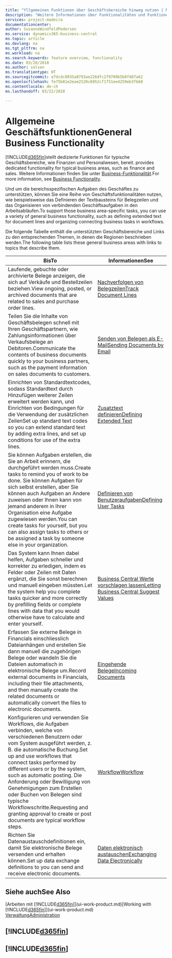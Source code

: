 ```yaml
---
title: "Yllgemeinen Funktionen über Geschäftsbereiche hinweg nutzen | Microsoft Docs"
description: "Weitere Informationen über Funktionalitäten und Funktionen, die über Geschäftsbereiche hinweg in Business Central verwendet werden."
services: project-madeira
documentationcenter: 
author: SusanneWindfeldPedersen
ms.service: dynamics365-business-central
ms.topic: article
ms.devlang: na
ms.tgt_pltfrm: na
ms.workload: na
ms.search.keywords: feature overview, functionality
ms.date: 03/20/2018
ms.author: solsen
ms.translationtype: HT
ms.sourcegitcommit: e7dcdc0935a8793ae226dfc2f9709b5b8f487a62
ms.openlocfilehash: fe75b81e2eae2520c6952cf1751ee4259eb3fb68
ms.contentlocale: de-ch
ms.lasthandoff: 03/22/2018

---
```

# <a name="general-business-functionality"></a><span data-ttu-id="cd19a-103">Allgemeine Geschäftsfunktionen</span><span class="sxs-lookup"><span data-stu-id="cd19a-103">General Business Functionality</span></span>
[!INCLUDE[d365fin](includes/d365fin_md.md)]<span data-ttu-id="cd19a-104">stellt dedizierte Funktionen für typische Geschäftsbereiche, wie Finanzen und Personalwesen, bereit.</span><span class="sxs-lookup"><span data-stu-id="cd19a-104"> provides dedicated functionality for typical business areas, such as finance and sales.</span></span> <span data-ttu-id="cd19a-105">Weitere Informationen finden Sie unter [Business-Funktionalität](across-business-functionality.md).</span><span class="sxs-lookup"><span data-stu-id="cd19a-105">For more information, see [Business Functionality](across-business-functionality.md).</span></span>

<span data-ttu-id="cd19a-106">Und um die bereichsspezifischen Aufgaben des Geschäftes zu unterstützen, können Sie eine Reihe von Geschäftsfunktionalitäten nutzen, wie beispielsweise das Definieren der Textbausteins für Belegzeilen und das Organisieren von verbindenden Geschäftsaufgaben in den Arbeitsabläufen.</span><span class="sxs-lookup"><span data-stu-id="cd19a-106">To support those business area-specific tasks, you can use a variety of general business functionality, such as defining extended text for document lines and organizing connecting business tasks in workflows.</span></span>

<span data-ttu-id="cd19a-107">Die folgende Tabelle enthält die unterstützten Geschäftsbereiche und Links zu den entsprechenden Themen, in denen die Regionen beschrieben werden.</span><span class="sxs-lookup"><span data-stu-id="cd19a-107">The following table lists these general business areas with links to topics that describe them.</span></span>

| <span data-ttu-id="cd19a-108">Bis</span><span class="sxs-lookup"><span data-stu-id="cd19a-108">To</span></span> | <span data-ttu-id="cd19a-109">Informationen</span><span class="sxs-lookup"><span data-stu-id="cd19a-109">See</span></span> |
| --- | --- |
|<span data-ttu-id="cd19a-110">Laufende, gebuchte oder archivierte Belege anzeigen, die sich auf Verkäufe und Bestellzeilen beziehen.</span><span class="sxs-lookup"><span data-stu-id="cd19a-110">View ongoing, posted, or archived documents that are related to sales and purchase order lines.</span></span>|[<span data-ttu-id="cd19a-111">Nachverfolgen von Belegzeilen</span><span class="sxs-lookup"><span data-stu-id="cd19a-111">Track Document Lines</span></span>](across-how-to-track-document-lines.md)|
| <span data-ttu-id="cd19a-112">Teilen Sie die Inhalte von Geschäftsbelegen schnell mit Ihren Geschäftspartnern, wie Zahlungsinformationen über Verkaufsbelege an Debitoren.</span><span class="sxs-lookup"><span data-stu-id="cd19a-112">Communicate the contents of business documents quickly to your business partners, such as the payment information on sales documents to customers.</span></span> |[<span data-ttu-id="cd19a-113">Senden von Belegen als E-Mail</span><span class="sxs-lookup"><span data-stu-id="cd19a-113">Sending Documents by Email</span></span>](ui-how-send-documents-email.md) |
| <span data-ttu-id="cd19a-114">Einrichten von Standardtextcodes, sodass Standardtext durch Hinzufügen weiterer Zeilen erweitert werden kann, und Einrichten von Bedingungen für die Verwendung der zusätzlichen Zeilen</span><span class="sxs-lookup"><span data-stu-id="cd19a-114">Set up standard text codes so you can extend standard text by adding extra lines, and set up conditions for use of the extra lines.</span></span> |[<span data-ttu-id="cd19a-115">Zusatztext definieren</span><span class="sxs-lookup"><span data-stu-id="cd19a-115">Defining Extended Text</span></span>](ui-how-define-ext-text.md) |
|<span data-ttu-id="cd19a-116">Sie können Aufgaben erstellen, die Sie an Arbeit erinnern, die durchgeführt werden muss.</span><span class="sxs-lookup"><span data-stu-id="cd19a-116">Create tasks to remind you of work to be done.</span></span> <span data-ttu-id="cd19a-117">Sie können Aufgaben für sich selbst erstellen, aber Sie können auch Aufgaben an Andere zuweisen oder Ihnen kann von jemand anderem in Ihrer Organisation eine Aufgabe zugewiesen werden.</span><span class="sxs-lookup"><span data-stu-id="cd19a-117">You can create tasks for yourself, but you can also assign tasks to others or be assigned a task by someone else in your organization.</span></span>|[<span data-ttu-id="cd19a-118">Definieren von Benutzeraufgaben</span><span class="sxs-lookup"><span data-stu-id="cd19a-118">Defining User Tasks</span></span>](across-user-tasks.md)|
|<span data-ttu-id="cd19a-119">Das System kann Ihnen dabei helfen, Aufgaben schneller und korrekter zu erledigen, indem es Felder oder Zeilen mit Daten ergänzt, die Sie sonst berechnen und manuell eingeben müssten.</span><span class="sxs-lookup"><span data-stu-id="cd19a-119">Let the system help you complete tasks quicker and more correctly by prefilling fields or complete lines with data that you would otherwise have to calculate and enter yourself.</span></span>|[<span data-ttu-id="cd19a-120">Business Central Werte vorschlagen lassen</span><span class="sxs-lookup"><span data-stu-id="cd19a-120">Letting Business Central Suggest Values</span></span>](ui-let-system-suggest-values.md)|
|<span data-ttu-id="cd19a-121">Erfassen Sie externe Belege in Financials einschliesslich Dateianhängen und erstellen Sie dann manuell die zugehörigen Belege oder wandeln Sie die Dateien automatisch in elektronische Belege um.</span><span class="sxs-lookup"><span data-stu-id="cd19a-121">Record external documents in Financials, including their file attachments, and then manually create the related documents or automatically convert the files to electronic documents.</span></span>|[<span data-ttu-id="cd19a-122">Eingehende Belege</span><span class="sxs-lookup"><span data-stu-id="cd19a-122">Incoming Documents</span></span>](across-income-documents.md)|
|<span data-ttu-id="cd19a-123">Konfigurieren und verwenden Sie Workflows, die Aufgaben verbinden, welche von verschiedenen Benutzern oder vom System ausgeführt werden, z. B. die automatische Buchung.</span><span class="sxs-lookup"><span data-stu-id="cd19a-123">Set up and use workflows that connect tasks performed by different users or by the system, such as automatic posting.</span></span> <span data-ttu-id="cd19a-124">Die Anforderung oder Bewilligung von Genehmigungen zum Erstellen oder Buchen von Belegen sind typische Workflowschritte.</span><span class="sxs-lookup"><span data-stu-id="cd19a-124">Requesting and granting approval to create or post documents are typical workflow steps.</span></span>|[<span data-ttu-id="cd19a-125">Workflow</span><span class="sxs-lookup"><span data-stu-id="cd19a-125">Workflow</span></span>](across-workflow.md)|
| <span data-ttu-id="cd19a-126">Richten Sie Datenaustauschdefinitionen ein, damit Sie elektronische Belege versenden und erhalten können.</span><span class="sxs-lookup"><span data-stu-id="cd19a-126">Set up data exchange definitions to you can send and receive electronic documents.</span></span> |[<span data-ttu-id="cd19a-127">Daten elektronisch austauschen</span><span class="sxs-lookup"><span data-stu-id="cd19a-127">Exchanging Data Electronically</span></span>](across-data-exchange.md) |

## <a name="see-also"></a><span data-ttu-id="cd19a-128">Siehe auch</span><span class="sxs-lookup"><span data-stu-id="cd19a-128">See Also</span></span>
<span data-ttu-id="cd19a-129">[Arbeiten mit [!INCLUDE[d365fin](includes/d365fin_md.md)]](ui-work-product.md)</span><span class="sxs-lookup"><span data-stu-id="cd19a-129">[Working with [!INCLUDE[d365fin](includes/d365fin_md.md)]](ui-work-product.md)</span></span>  
[<span data-ttu-id="cd19a-130">Verwaltung</span><span class="sxs-lookup"><span data-stu-id="cd19a-130">Administration</span></span>](admin-setup-and-administration.md)

## [!INCLUDE[d365fin](includes/free_trial_md.md)]  
## [!INCLUDE[d365fin](includes/training_link_md.md)]

